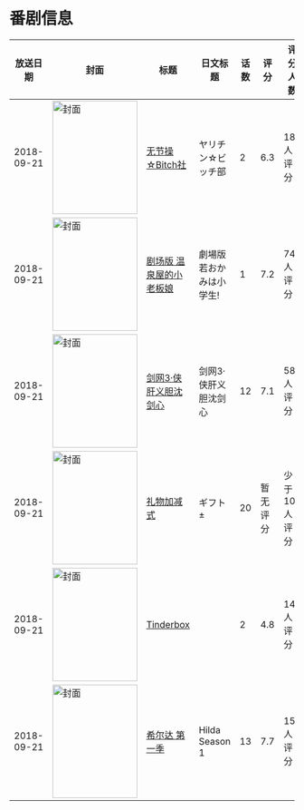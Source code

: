 # 番剧信息

|放送日期|封面|标题|日文标题|话数|评分|评分人数|
|---|---|---|---|---|---|---|
|2018-09-21|<img src="/img/no_icon_subject.png" alt="封面" style="width:150px;height:200px;object-fit:cover;">|[无节操☆Bitch社](https://bangumi.tv/subject/241186)|ヤリチン☆ビッチ部|2|6.3|184人评分|
|2018-09-21|<img src="//lain.bgm.tv/pic/cover/c/df/09/242483_hE8QE.jpg" alt="封面" style="width:150px;height:200px;object-fit:cover;">|[剧场版 温泉屋的小老板娘](https://bangumi.tv/subject/242483)|劇場版 若おかみは小学生!|1|7.2|742人评分|
|2018-09-21|<img src="//lain.bgm.tv/pic/cover/c/a2/71/253581_1JNKI.jpg" alt="封面" style="width:150px;height:200px;object-fit:cover;">|[剑网3·侠肝义胆沈剑心](https://bangumi.tv/subject/253581)|剑网3·侠肝义胆沈剑心|12|7.1|584人评分|
|2018-09-21|<img src="//lain.bgm.tv/pic/cover/c/8d/20/260771_HO8uo.jpg" alt="封面" style="width:150px;height:200px;object-fit:cover;">|[礼物加减式](https://bangumi.tv/subject/260771)|ギフト±|20|暂无评分|少于10人评分|
|2018-09-21|<img src="/img/no_icon_subject.png" alt="封面" style="width:150px;height:200px;object-fit:cover;">|[Tinderbox](https://bangumi.tv/subject/261788)||2|4.8|146人评分|
|2018-09-21|<img src="//lain.bgm.tv/pic/cover/c/5b/93/261806_avs9A.jpg" alt="封面" style="width:150px;height:200px;object-fit:cover;">|[希尔达 第一季](https://bangumi.tv/subject/261806)|Hilda Season 1|13|7.7|157人评分|
